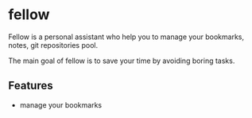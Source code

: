 # fellow

Fellow is a personal assistant who help you to manage your bookmarks, notes,
git repositories pool.

The main goal of fellow is to save your time by avoiding boring tasks.

## Features
- manage your bookmarks

